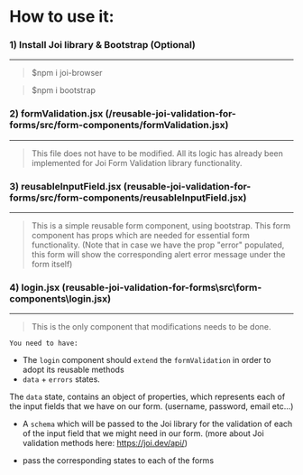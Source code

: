 # How to use it:

### 1) Install Joi library & Bootstrap (Optional)
---
> $npm i joi-browser

> $npm i bootstrap

### 2) formValidation.jsx (/reusable-joi-validation-for-forms/src/form-components/formValidation.jsx)
---
> This file does not have to be modified. All its logic has already been implemented for Joi Form Validation library functionality.

### 3) reusableInputField.jsx (reusable-joi-validation-for-forms/src/form-components/reusableInputField.jsx)
---
> This is a simple reusable form component, using bootstrap. This form component has props which are needed for essential form functionality. (Note that in case we have the prop "error" populated, this form will show the corresponding alert error message under the form itself)

### 4) login.jsx (reusable-joi-validation-for-forms\src\form-components\login.jsx)
---
> This is the only component that modifications needs to be done.

`You need to have:`

- The `login` component should `extend` the `formValidation` in order to adopt its reusable methods
- `data` + `errors` states.

The `data` state, contains an object of properties, which represents each of the input fields that we have on our form. (username, password, email etc...)


- A `schema` which will be passed to the Joi library for the validation of each of the input field that we might need in our form. (more about Joi validation methods here: https://joi.dev/api/)

- pass the corresponding states to each of the forms
